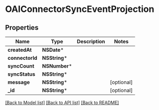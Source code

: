 # OAIConnectorSyncEventProjection

## Properties
Name | Type | Description | Notes
------------ | ------------- | ------------- | -------------
**createdAt** | **NSDate*** |  | 
**connectorId** | **NSString*** |  | 
**syncCount** | **NSNumber*** |  | 
**syncStatus** | **NSString*** |  | 
**message** | **NSString*** |  | [optional] 
**_id** | **NSString*** |  | [optional] 

[[Back to Model list]](../README#documentation-for-models) [[Back to API list]](../README#documentation-for-api-endpoints) [[Back to README]](../README)


